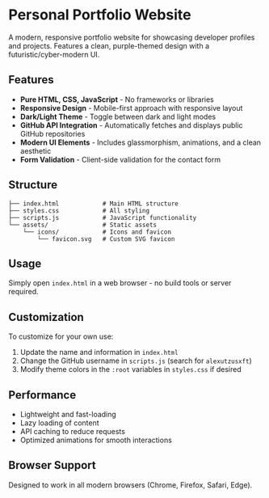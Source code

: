# Personal Portfolio Website

A modern, responsive portfolio website for showcasing developer profiles and projects. Features a clean, purple-themed design with a futuristic/cyber-modern UI.

## Features

- **Pure HTML, CSS, JavaScript** - No frameworks or libraries
- **Responsive Design** - Mobile-first approach with responsive layout
- **Dark/Light Theme** - Toggle between dark and light modes
- **GitHub API Integration** - Automatically fetches and displays public GitHub repositories
- **Modern UI Elements** - Includes glassmorphism, animations, and a clean aesthetic
- **Form Validation** - Client-side validation for the contact form

## Structure

```
├── index.html            # Main HTML structure
├── styles.css            # All styling
├── scripts.js            # JavaScript functionality
└── assets/               # Static assets
    └── icons/            # Icons and favicon
        └── favicon.svg   # Custom SVG favicon
```

## Usage

Simply open `index.html` in a web browser - no build tools or server required.

## Customization

To customize for your own use:

1. Update the name and information in `index.html`
2. Change the GitHub username in `scripts.js` (search for `alexutzusxft`)
3. Modify theme colors in the `:root` variables in `styles.css` if desired

## Performance

- Lightweight and fast-loading
- Lazy loading of content
- API caching to reduce requests
- Optimized animations for smooth interactions

## Browser Support

Designed to work in all modern browsers (Chrome, Firefox, Safari, Edge).